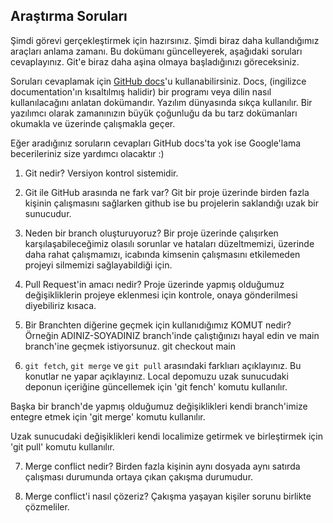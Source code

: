 ## Araştırma Soruları

Şimdi görevi gerçekleştirmek için hazırsınız. Şimdi biraz daha kullandığımız araçları anlama zamanı. Bu dokümanı güncelleyerek, aşağıdaki soruları cevaplayınız. Git'e biraz daha aşina olmaya başladığınızı göreceksiniz. 

Soruları cevaplamak için [GitHub docs](https://docs.github.com/en)'u kullanabilirsiniz. Docs, (ingilizce documentation'ın kısaltılmış halidir) bir programı veya dilin nasıl kullanılacağını anlatan dokümandır. Yazılım dünyasında sıkça kullanılır. Bir yazılımcı olarak zamanınızın büyük çoğunluğu da bu tarz dokümanları okumakla ve üzerinde çalışmakla geçer.

Eğer aradığınız soruların cevapları GitHub docs'ta yok ise Google'lama becerileriniz size yardımcı olacaktır :)

1. Git nedir?
Versiyon kontrol sistemidir.

2. Git ile GitHub arasında ne fark var?
Git bir proje üzerinde birden fazla kişinin çalışmasını sağlarken github ise bu projelerin saklandığı uzak bir sunucudur.

3. Neden bir branch oluşturuyoruz?
Bir proje üzerinde çalışırken karşılaşabileceğimiz olasılı sorunlar ve hataları düzeltmemizi, üzerinde daha rahat çalışmamızı, icabında kimsenin çalışmasını etkilemeden projeyi silmemizi sağlayabildiği için.

 
4. Pull Request'in amacı nedir?
Proje üzerinde yapmış olduğumuz değişikliklerin projeye eklenmesi için kontrole, onaya gönderilmesi diyebiliriz kısaca.

5. Bir Branchten diğerine geçmek için kullanıdığımız KOMUT nedir? Örneğin ADINIZ-SOYADINIZ branch'inde çalıştığınızı hayal edin ve main branch'ine geçmek istiyorsunuz.
git checkout main

6. `git fetch`, `git merge` ve `git pull` arasındaki farklıarı açıklayınız. Bu konutlar ne yapar açıklayınız.
Local depomuzu uzak sunucudaki deponun içeriğine güncellemek için 'git fench' komutu kullanılır.

Başka bir branch'de yapmış olduğumuz değişiklikleri kendi branch'imize entegre etmek için 'git merge' komutu kullanılır.

Uzak sunucudaki değişiklikleri kendi localimize getirmek ve birleştirmek için 'git pull' komutu kullanılır.

7. Merge conflict nedir?
Birden fazla kişinin aynı dosyada aynı satırda çalışması durumunda ortaya çıkan çakışma durumudur.

8. Merge conflict'i nasıl çözeriz?
Çakışma yaşayan kişiler sorunu birlikte çözmeliler.
